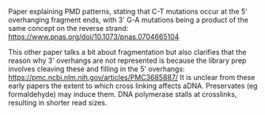 Paper explaining PMD patterns, stating that C-T mutations occur at the 5' overhanging fragment ends, with 3' G-A mutations being a product of the same concept on the reverse strand: 
https://www.pnas.org/doi/10.1073/pnas.0704665104

This other paper talks a bit about fragmentation but also clarifies that the reason why 3' overhangs are not represented is because the library prep involves cleaving these and filling in the 5' overhangs: 
https://pmc.ncbi.nlm.nih.gov/articles/PMC3685887/
It is unclear from these early papers the extent to which cross linking affects aDNA. Preservates (eg formaldehyde) may induce them. DNA polymerase stalls at crosslinks, resulting in shorter read sizes.
